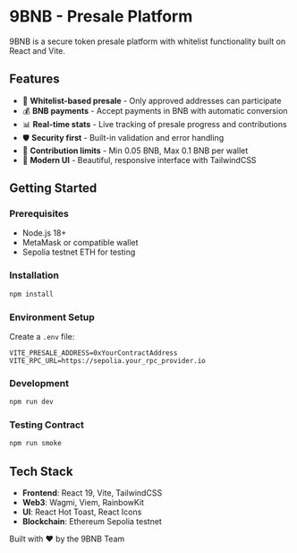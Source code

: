 # 9BNB - Presale Platform

9BNB is a secure token presale platform with whitelist functionality built on React and Vite.

## Features

- 🔐 **Whitelist-based presale** - Only approved addresses can participate
- 💰 **BNB payments** - Accept payments in BNB with automatic conversion
- 📊 **Real-time stats** - Live tracking of presale progress and contributions
- 🛡️ **Security first** - Built-in validation and error handling
- 🎯 **Contribution limits** - Min 0.05 BNB, Max 0.1 BNB per wallet
- 🚀 **Modern UI** - Beautiful, responsive interface with TailwindCSS

## Getting Started

### Prerequisites
- Node.js 18+ 
- MetaMask or compatible wallet
- Sepolia testnet ETH for testing

### Installation
```bash
npm install
```

### Environment Setup
Create a `.env` file:
```
VITE_PRESALE_ADDRESS=0xYourContractAddress
VITE_RPC_URL=https://sepolia.your_rpc_provider.io
```

### Development
```bash
npm run dev
```

### Testing Contract
```bash
npm run smoke
```

## Tech Stack

- **Frontend**: React 19, Vite, TailwindCSS
- **Web3**: Wagmi, Viem, RainbowKit
- **UI**: React Hot Toast, React Icons
- **Blockchain**: Ethereum Sepolia testnet

Built with ❤️ by the 9BNB Team
